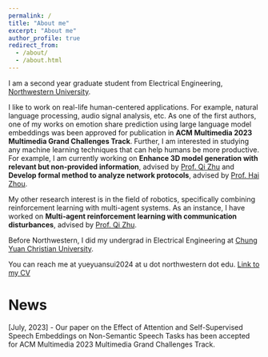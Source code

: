 ```yaml
---
permalink: /
title: "About me"
excerpt: "About me"
author_profile: true
redirect_from: 
  - /about/
  - /about.html
---
```

I am a second year graduate student from Electrical Engineering, [Northwestern University](https://www.northwestern.edu/). 

I like to work on real-life human-centered applications. For example, natural language processing, audio signal analysis, etc. As one of the first authors, one of my works on emotion share prediction using large language model embeddings was been approved for publication in **ACM Multimedia 2023 Multimedia Grand Challenges Track**. Further, I am interested in studying any machine learning techniques that can help humans be more productive. For example, I am currently working on **Enhance 3D model generation with relevant but non-provided information**, advised by [Prof. Qi Zhu](http://eecs.northwestern.edu/~qzhu/) and **Develop formal method to analyze network protocols**, advised by [Prof. Hai Zhou]().

My other research interest is in the field of robotics, specifically combining reinforcement learning with multi-agent systems. As an instance, I have worked on **Multi-agent reinforcement learning with communication disturbances**, advised by [Prof. Qi Zhu](http://eecs.northwestern.edu/~qzhu/). 

Before Northwestern, I did my undergrad in Electrical Engineering at [Chung Yuan Christian University](https://www.cycu.edu.tw/eng/).

You can reach me at yueyuansui2024 at u dot northwestern dot edu.
[Link to my CV](../assets/YueyuanCV.pdf)

News
======
[July, 2023] - Our paper on the Effect of Attention and Self-Supervised Speech Embeddings on Non-Semantic Speech Tasks has been accepted for ACM Multimedia 2023 Multimedia Grand Challenges Track.
